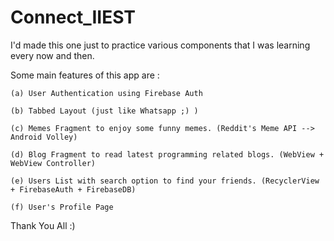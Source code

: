 # Connect_IIEST

I'd made this one just to practice various components that I was learning every now and then. 

Some main features of this app are : 

    (a) User Authentication using Firebase Auth
  
    (b) Tabbed Layout (just like Whatsapp ;) )
  
    (c) Memes Fragment to enjoy some funny memes. (Reddit's Meme API --> Android Volley)
  
    (d) Blog Fragment to read latest programming related blogs. (WebView + WebView Controller)
  
    (e) Users List with search option to find your friends. (RecyclerView + FirebaseAuth + FirebaseDB)
  
    (f) User's Profile Page 
  
Thank You All :)  
